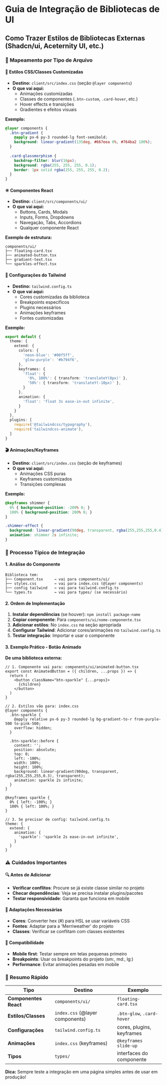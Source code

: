 # Guia de Integração de Bibliotecas de UI

## Como Trazer Estilos de Bibliotecas Externas (Shadcn/ui, Aceternity UI, etc.)

### 📁 **Mapeamento por Tipo de Arquivo**

#### 🎨 **Estilos CSS/Classes Customizadas**
- **Destino:** `client/src/index.css` (seção `@layer components`)
- **O que vai aqui:**
  - Animações customizadas
  - Classes de componentes (`.btn-custom`, `.card-hover`, etc.)
  - Hover effects e transições
  - Gradientes e efeitos visuais

**Exemplo:**
```css
@layer components {
  .btn-gradient {
    @apply px-6 py-3 rounded-lg font-semibold;
    background: linear-gradient(135deg, #667eea 0%, #764ba2 100%);
  }
  
  .card-glassmorphism {
    backdrop-filter: blur(16px);
    background: rgba(255, 255, 255, 0.1);
    border: 1px solid rgba(255, 255, 255, 0.2);
  }
}
```

#### ⚛️ **Componentes React**
- **Destino:** `client/src/components/ui/`
- **O que vai aqui:**
  - Buttons, Cards, Modals
  - Inputs, Forms, Dropdowns
  - Navegação, Tabs, Accordions
  - Qualquer componente React

**Exemplo de estrutura:**
```
components/ui/
├── floating-card.tsx
├── animated-button.tsx
├── gradient-text.tsx
└── sparkles-effect.tsx
```

#### 🔧 **Configurações do Tailwind**
- **Destino:** `tailwind.config.ts`
- **O que vai aqui:**
  - Cores customizadas da biblioteca
  - Breakpoints específicos
  - Plugins necessários
  - Animações keyframes
  - Fontes customizadas

**Exemplo:**
```typescript
export default {
  theme: {
    extend: {
      colors: {
        'neon-blue': '#00f5ff',
        'glow-purple': '#b794f6',
      },
      keyframes: {
        'float': {
          '0%, 100%': { transform: 'translateY(0px)' },
          '50%': { transform: 'translateY(-10px)' },
        }
      },
      animation: {
        'float': 'float 3s ease-in-out infinite',
      }
    }
  },
  plugins: [
    require('@tailwindcss/typography'),
    require('tailwindcss-animate'),
  ]
}
```

#### 🎬 **Animações/Keyframes**
- **Destino:** `client/src/index.css` (seção de keyframes)
- **O que vai aqui:**
  - Animações CSS puras
  - Keyframes customizados
  - Transições complexas

**Exemplo:**
```css
@keyframes shimmer {
  0% { background-position: -200% 0; }
  100% { background-position: 200% 0; }
}

.shimmer-effect {
  background: linear-gradient(90deg, transparent, rgba(255,255,255,0.4), transparent);
  animation: shimmer 2s infinite;
}
```

### 🔄 **Processo Típico de Integração**

#### 1. **Análise do Componente**
```
Biblioteca tem:
├── Component.tsx     → vai para components/ui/
├── styles.css        → vai para index.css (@layer components)
├── config tailwind   → vai para tailwind.config.ts
└── types.ts          → vai para types/ (se necessário)
```

#### 2. **Ordem de Implementação**
1. **Instalar dependências** (se houver): `npm install package-name`
2. **Copiar componente**: Para `components/ui/nome-componente.tsx`
3. **Adicionar estilos**: No `index.css` na seção apropriada
4. **Configurar Tailwind**: Adicionar cores/animações no `tailwind.config.ts`
5. **Testar integração**: Importar e usar o componente

#### 3. **Exemplo Prático - Botão Animado**

**De uma biblioteca externa:**
```tsx
// 1. Componente vai para: components/ui/animated-button.tsx
export const AnimatedButton = ({ children, ...props }) => {
  return (
    <button className="btn-sparkle" {...props}>
      {children}
    </button>
  )
}

// 2. Estilos vão para: index.css
@layer components {
  .btn-sparkle {
    @apply relative px-6 py-3 rounded-lg bg-gradient-to-r from-purple-500 to-pink-500;
    overflow: hidden;
  }
  
  .btn-sparkle::before {
    content: '';
    position: absolute;
    top: 0;
    left: -100%;
    width: 100%;
    height: 100%;
    background: linear-gradient(90deg, transparent, rgba(255,255,255,0.3), transparent);
    animation: sparkle 2s infinite;
  }
}

@keyframes sparkle {
  0% { left: -100%; }
  100% { left: 100%; }
}

// 3. Se precisar de config: tailwind.config.ts
theme: {
  extend: {
    animation: {
      'sparkle': 'sparkle 2s ease-in-out infinite',
    }
  }
}
```

### ⚠️ **Cuidados Importantes**

#### 🔍 **Antes de Adicionar**
- **Verificar conflitos**: Procure se já existe classe similar no projeto
- **Checar dependências**: Veja se precisa instalar plugins/pacotes
- **Testar responsividade**: Garanta que funciona em mobile

#### 🎨 **Adaptações Necessárias**
- **Cores**: Converter hex (#) para HSL se usar variáveis CSS
- **Fontes**: Adaptar para a 'Merriweather' do projeto
- **Classes**: Verificar se conflitam com classes existentes

#### 📱 **Compatibilidade**
- **Mobile first**: Testar sempre em telas pequenas primeiro
- **Breakpoints**: Usar os breakpoints do projeto (sm:, md:, lg:)
- **Performance**: Evitar animações pesadas em mobile

### 🎯 **Resumo Rápido**

| Tipo | Destino | Exemplo |
|------|---------|---------|
| **Componentes React** | `components/ui/` | `floating-card.tsx` |
| **Estilos/Classes** | `index.css` (@layer components) | `.btn-glow`, `.card-hover` |
| **Configurações** | `tailwind.config.ts` | cores, plugins, keyframes |
| **Animações** | `index.css` (keyframes) | `@keyframes slide-up` |
| **Tipos** | `types/` | interfaces do componente |

**Dica:** Sempre teste a integração em uma página simples antes de usar em produção!